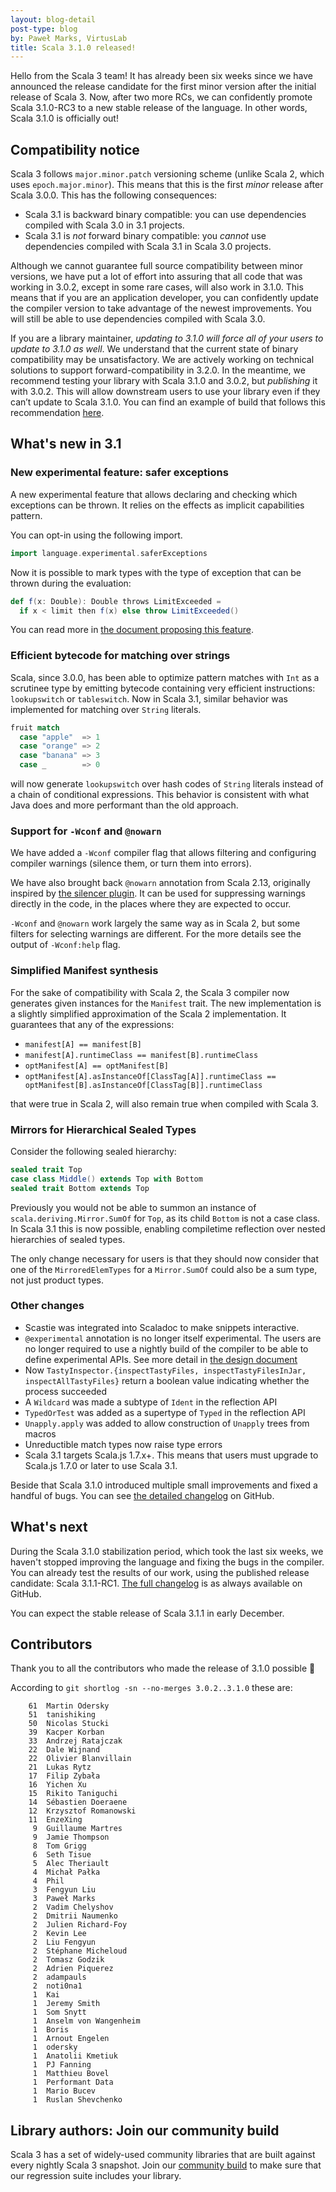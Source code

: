 ```yaml
---
layout: blog-detail
post-type: blog
by: Paweł Marks, VirtusLab
title: Scala 3.1.0 released!
---
```


Hello from the Scala 3 team! It has already been six weeks since we have announced the release candidate for the first minor version after the initial release of Scala 3. Now, after two more RCs, we can confidently promote Scala 3.1.0-RC3 to a new stable release of the language. In other words, Scala 3.1.0 is officially out!

## Compatibility notice

Scala 3 follows `major.minor.patch` versioning scheme (unlike Scala 2, which uses `epoch.major.minor`). This means that this is the first *minor* release after Scala 3.0.0. This has the following consequences:

- Scala 3.1 is backward binary compatible: you can use dependencies compiled with Scala 3.0 in 3.1 projects.
- Scala 3.1 is _not_ forward binary compatible: you _cannot_ use dependencies compiled with Scala 3.1 in Scala 3.0 projects.

Although we cannot guarantee full source compatibility between minor versions, we have put a lot of effort into assuring that all code that was working in 3.0.2, except in some rare cases, will also work in 3.1.0. This means that if you are an application developer, you can confidently update the compiler version to take advantage of the newest improvements. You will still be able to use dependencies compiled with Scala 3.0.

If you are a library maintainer, *updating to 3.1.0 will force all of your users to update to 3.1.0 as well*. We understand that the current state of binary compatibility may be unsatisfactory. We are actively working on technical solutions to support forward-compatibility in 3.2.0. In the meantime, we recommend testing your library with Scala 3.1.0 and 3.0.2, but _publishing_ it with 3.0.2. This will allow downstream users to use your library even if they can’t update to Scala 3.1.0. You can find an example of build that follows this recommendation [here](https://github.com/typelevel/scalacheck/pull/847).

## What's new in 3.1

### New experimental feature: safer exceptions

A new experimental feature that allows declaring and checking which exceptions can be thrown. It relies on the effects as implicit capabilities pattern.

You can opt-in using the following import.

```scala
import language.experimental.saferExceptions
```

Now it is possible to mark types with the type of exception that can be thrown during the evaluation:

```scala
def f(x: Double): Double throws LimitExceeded =
  if x < limit then f(x) else throw LimitExceeded()
```

You can read more in [the document proposing this feature](https://github.com/scala/scala3/blob/release-3.1.0/docs/docs/reference/experimental/canthrow.md).

### Efficient bytecode for matching over strings

Scala, since 3.0.0, has been able to optimize pattern matches with `Int` as a scrutinee type by emitting bytecode containing very efficient instructions: `lookupswitch` or `tableswitch`.
Now in Scala 3.1, similar behavior was implemented for matching over `String` literals.

```scala
fruit match
  case "apple"  => 1
  case "orange" => 2
  case "banana" => 3
  case _        => 0
```

will now generate `lookupswitch` over hash codes of `String` literals instead of a chain of conditional expressions. This behavior is consistent with what Java does and more performant than the old approach.

### Support for `-Wconf` and `@nowarn`

We have added a `-Wconf` compiler flag that allows filtering and configuring compiler warnings (silence them, or turn them into errors).

We have also brought back `@nowarn` annotation from Scala 2.13, originally inspired by [the silencer plugin](https://github.com/ghik/silencer). It can be used for suppressing warnings directly in the code, in the places where they are expected to occur.

`-Wconf` and `@nowarn` work largely the same way as in Scala 2, but some filters for selecting warnings are different. For the more details see the output of `-Wconf:help` flag.

### Simplified Manifest synthesis

For the sake of compatibility with Scala 2, the Scala 3 compiler now generates given instances for the `Manifest` trait. The new implementation is a slightly simplified approximation of the Scala 2 implementation. It guarantees that any of the expressions:

- `manifest[A] == manifest[B]`
- `manifest[A].runtimeClass == manifest[B].runtimeClass`
- `optManifest[A] == optManifest[B]`
- `optManifest[A].asInstanceOf[ClassTag[A]].runtimeClass == optManifest[B].asInstanceOf[ClassTag[B]].runtimeClass`

that were true in Scala 2, will also remain true when compiled with Scala 3.

### Mirrors for Hierarchical Sealed Types

Consider the following sealed hierarchy:

```scala
sealed trait Top
case class Middle() extends Top with Bottom
sealed trait Bottom extends Top
```

Previously you would not be able to summon an instance of `scala.deriving.Mirror.SumOf` for `Top`, as its child `Bottom` is not a case class. In Scala 3.1 this is now possible, enabling compiletime reflection over nested hierarchies of sealed types.

The only change necessary for users is that they should now consider that one of the `MirroredElemTypes` for a `Mirror.SumOf` could also be a sum type, not just product types.

### Other changes

- Scastie was integrated into Scaladoc to make snippets interactive.
- `@experimental` annotation is no longer itself experimental. The users are no longer required to use a nightly build of the compiler to be able to define experimental APIs. See more detail in [the design document](https://github.com/scala/scala3/blob/release-3.1.0/docs/docs/reference/other-new-features/experimental-defs.md)
- Now `TastyInspector.{inspectTastyFiles, inspectTastyFilesInJar, inspectAllTastyFiles}` return a boolean value indicating whether the process succeeded
- A `Wildcard` was made a subtype of `Ident` in the reflection API
- `TypedOrTest` was added as a supertype of `Typed` in the reflection API
- `Unapply.apply` was added to allow construction of `Unapply` trees from macros
- Unreductible match types now raise type errors
- Scala 3.1 targets Scala.js 1.7.x+. This means that users must upgrade to Scala.js 1.7.0 or later to use Scala 3.1.

Beside that Scala 3.1.0 introduced multiple small improvements and fixed a handful of bugs. You can see [the detailed changelog](https://github.com/scala/scala3/releases/tag/3.1.0) on GitHub.

## What's next

During the Scala 3.1.0 stabilization period, which took the last six weeks, we haven't stopped improving the language and fixing the bugs in the compiler. You can already test the results of our work, using the published release candidate: Scala 3.1.1-RC1. [The full changelog](https://github.com/scala/scala3/releases/tag/3.1.1-RC1) is as always available on GitHub.

You can expect the stable release of Scala 3.1.1 in early December.

## Contributors

Thank you to all the contributors who made the release of 3.1.0 possible 🎉

According to `git shortlog -sn --no-merges 3.0.2..3.1.0` these are:

```
    61  Martin Odersky
    51  tanishiking
    50  Nicolas Stucki
    39  Kacper Korban
    33  Andrzej Ratajczak
    22  Dale Wijnand
    22  Olivier Blanvillain
    21  Lukas Rytz
    17  Filip Zybała
    16  Yichen Xu
    15  Rikito Taniguchi
    14  Sébastien Doeraene
    12  Krzysztof Romanowski
    11  EnzeXing
     9  Guillaume Martres
     9  Jamie Thompson
     8  Tom Grigg
     6  Seth Tisue
     5  Alec Theriault
     4  Michał Pałka
     4  Phil
     3  Fengyun Liu
     3  Paweł Marks
     2  Vadim Chelyshov
     2  Dmitrii Naumenko
     2  Julien Richard-Foy
     2  Kevin Lee
     2  Liu Fengyun
     2  Stéphane Micheloud
     2  Tomasz Godzik
     2  Adrien Piquerez
     2  adampauls
     2  noti0na1
     1  Kai
     1  Jeremy Smith
     1  Som Snytt
     1  Anselm von Wangenheim
     1  Boris
     1  Arnout Engelen
     1  odersky
     1  Anatolii Kmetiuk
     1  PJ Fanning
     1  Matthieu Bovel
     1  Performant Data
     1  Mario Bucev
     1  Ruslan Shevchenko
```

## Library authors: Join our community build

Scala 3 has a set of widely-used community libraries that are built against every nightly Scala 3 snapshot.
Join our [community build](https://github.com/scala/scala3/tree/main/community-build)
to make sure that our regression suite includes your library.

[Scastie]: https://scastie.scala-lang.org/?target=dotty

[@odersky]: https://github.com/odersky
[@DarkDimius]: https://github.com/DarkDimius
[@smarter]: https://github.com/smarter
[@felixmulder]: https://github.com/felixmulder
[@nicolasstucki]: https://github.com/nicolasstucki
[@liufengyun]: https://github.com/liufengyun
[@OlivierBlanvillain]: https://github.com/OlivierBlanvillain
[@biboudis]: https://github.com/biboudis
[@allanrenucci]: https://github.com/allanrenucci
[@Blaisorblade]: https://github.com/Blaisorblade
[@Duhemm]: https://github.com/Duhemm
[@AleksanderBG]: https://github.com/AleksanderBG
[@milessabin]: https://github.com/milessabin
[@anatoliykmetyuk]: https://github.com/anatoliykmetyuk
